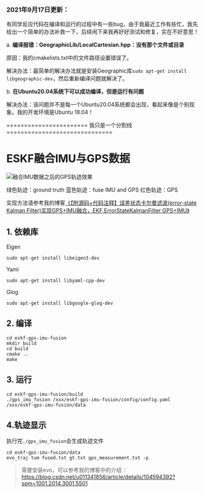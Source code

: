 ### 2021年9月17日更新：
有同学反应代码在编译和运行的过程中有一些bug，由于我最近工作有些忙，我先给出一个简单的办法补救一下，后续闲下来我再好好测试和修复，实在不好意思！

a. **编译报错：GeographicLib/LocalCartesian.hpp：没有那个文件或目录**

原因：我的cmakelists.txt中的文件路径设置错误了。

解决办法：最简单的解决办法就是安装Geographic库`sudo apt-get install libgeographic-dev`，然后重新编译问题就解决了。

b. **在Ubuntu20.04系统下可以成功编译，但是运行有问题**

解决办法：该问题并不是每一个Ubuntu20.04系统都会出现，看起来像是个别现象。我的开发环境是Ubuntu 18.04！

======================= 我只是一个分割线 ==============================

# ESKF融合IMU与GPS数据


![融合IMU数据之后的GPS轨迹效果](https://img-blog.csdnimg.cn/20210304150232490.png?x-oss-process=image/watermark,type_ZmFuZ3poZW5naGVpdGk,shadow_10,text_aHR0cHM6Ly9ibG9nLmNzZG4ubmV0L3UwMTEzNDE4NTY=,size_16,color_FFFFFF,t_70#pic_center)

绿色轨迹：ground truth
蓝色轨迹：fuse IMU and GPS
红色轨迹：GPS

实现方法请参考我的博客[《【附源码+代码注释】误差状态卡尔曼滤波(error-state Kalman Filter)实现GPS+IMU融合，EKF ErrorStateKalmanFilter GPS+IMU》](https://blog.csdn.net/u011341856/article/details/114262451)

## 1.  依赖库

Eigen

```shell
sudo apt-get install libeigen3-dev
```

Yaml

```shell
sudo apt-get install libyaml-cpp-dev
```

Glog
```shell
sudo apt-get install libgoogle-glog-dev
```

## 2. 编译

```shell
cd eskf-gps-imu-fusion
mkdir build
cd build
cmake ..
make 
```

## 3. 运行

```shell
cd eskf-gps-imu-fusion/build
./gps_imu_fusion /xxx/eskf-gps-imu-fusion/config/config.yaml /xxx/eskf-gps-imu-fusion/data
```

## 4.轨迹显示

执行完`./gps_imu_fusion`会生成轨迹文件

```shell
cd eskf-gps-imu-fusion/data
evo_traj tum fused.txt gt.txt gps_measurement.txt -p
```

> 需要安装evo，可以参考我的博客中的介绍：https://blog.csdn.net/u011341856/article/details/104594392?spm=1001.2014.3001.5501
